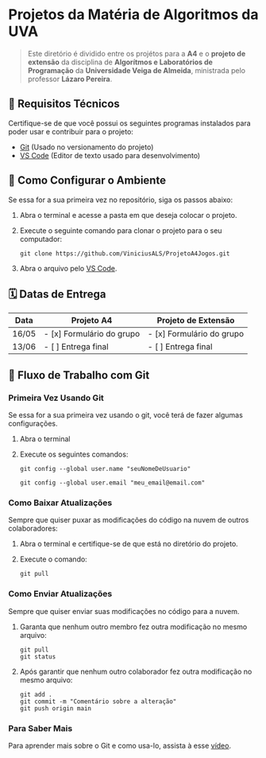 # Projetos da Matéria de Algoritmos da UVA

> Este diretório é dividido entre os projétos para a **A4** e o **projeto de extensão** da disciplina de **Algorítmos e Laboratórios de Programação** da **Universidade Veiga de Almeida**, ministrada pelo professor **Lázaro Pereira**.

## 🔧 Requisitos Técnicos

Certifique-se de que você possui os seguintes programas instalados para poder usar e contribuir para o projeto:

* [Git](https://git-scm.com/downloads) (Usado no versionamento do projeto)
* [VS Code](https://code.visualstudio.com/) (Editor de texto usado para desenvolvimento)

## 🚀 Como Configurar o Ambiente

Se essa for a sua primeira vez no repositório, siga os passos abaixo:

1. Abra o terminal e acesse a pasta em que deseja colocar o projeto.
2. Execute o seguinte comando para clonar o projeto para o seu computador:

    ``` terminal
    git clone https://github.com/ViniciusALS/ProjetoA4Jogos.git
    ```

3. Abra o arquivo pelo [VS Code](https://code.visualstudio.com/).

## 🗓️ Datas de Entrega

| Data  | Projeto A4                | Projeto de Extensão       |
| ----- | ------------------------- | ------------------------- |
| 16/05 | - [x] Formulário do grupo | - [x] Formulário do grupo |
| 13/06 | - [ ] Entrega final       | - [ ] Entrega final       |

## 🔄 Fluxo de Trabalho com Git

### Primeira Vez Usando Git

Se essa for a sua primeira vez usando o git, você terá de fazer algumas configurações.

1. Abra o terminal
2. Execute os seguintes comandos:

    ``` terminal
    git config --global user.name "seuNomeDeUsuario"
    ```

    ``` terminal
    git config --global user.email "meu_email@email.com"
    ```

### Como Baixar Atualizações

Sempre que quiser puxar as modificações do código na nuvem de outros colaboradores:

1. Abra o terminal e certifique-se de que está no diretório do projeto.
2. Execute o comando:

    ``` terminal
    git pull
    ```

### Como Enviar Atualizações

Sempre que quiser enviar suas modificações no código para a nuvem.

1. Garanta que nenhum outro membro fez outra modificação no mesmo arquivo:

    ``` terminal
    git pull
    git status  
    ```

2. Após garantir que nenhum outro colaborador fez outra modificação no mesmo arquivo:

    ``` terminal
    git add .
    git commit -m "Comentário sobre a alteração"
    git push origin main
    ```

### Para Saber Mais

Para aprender mais sobre o Git e como usa-lo, assista à esse [vídeo](https://www.youtube.com/watch?v=-l4Aa8wef8s&t=116s).
